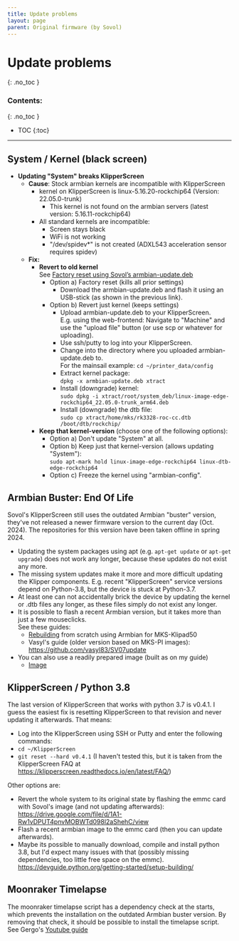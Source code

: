 ```yaml
---
title: Update problems
layout: page
parent: Original firmware (by Sovol)
---
```

# Update problems
{: .no_toc }
### Contents:
{: .no_toc }
- TOC
{:toc}
----

<!-- See also: <https://github.com/3DPrintDemon/How-to-Update-Sovol-Klipper-Screen-To-Latest-Klipper-SV06-and-SV07 -->

## System / Kernel (black screen)

- **Updating "System" breaks KlipperScreen**  
  - **Cause**: Stock armbian kernels are incompatible with KlipperScreen
    - kernel on KlipperScreen is linux-5.16.20-rockchip64 (Version: 22.05.0-trunk)
      - This kernel is not found on the armbian servers (latest version: 5.16.11-rockchip64)
    - All standard kernels are incompatible:
      - Screen stays black
      - WiFi is not working
      - "/dev/spidev*" is not created (ADXL543 acceleration sensor requires spidev)
  - **Fix:**
    - **Revert to old kernel**  
      See [Factory reset using Sovol’s armbian-update.deb](bootloop.html#factory-reset-using-sovols-armbian-updatedeb)
      - Option a) Factory reset (kills all prior settings)
         - Download the armbian-update.deb and flash it using an USB-stick (as shown in the previous link).
      - Option b) Revert just kernel (keeps settings)
         - Upload armbian-update.deb to your KlipperScreen.  
           E.g. using the web-frontend: Navigate to "Machine" and use the "upload file" button (or use scp or whatever for uploading).
         - Use ssh/putty to log into your KlipperScreen.
         - Change into the directory where you uploaded armbian-update.deb to.  
           For the mainsail example: `cd ~/printer_data/config`
         - Extract kernel package:  
	   `dpkg -x armbian-update.deb xtract`
         - Install (downgrade) kernel:  
	   `sudo dpkg -i xtract/root/system_deb/linux-image-edge-rockchip64_22.05.0-trunk_arm64.deb`
         - Install (downgrade) the dtb file:  
	   `sudo cp xtract/home/mks/rk3328-roc-cc.dtb /boot/dtb/rockchip/`
    - **Keep that kernel-version** (choose one of the following options):
      - Option a) Don't update "System" at all.
      - Option b) Keep just that kernel-version (allows updating "System"):  
           `sudo apt-mark hold linux-image-edge-rockchip64 linux-dtb-edge-rockchip64`
      - Option c) Freeze the kernel using "armbian-config".


## Armbian Buster: End Of Life
Sovol's KlipperScreen still uses the outdated Armbian "buster" version, they've not released a newer firmware version to the current day (Oct. 2024).
The repositories for this version have been taken offline in spring 2024.
  * Updating the system packages using apt (e.g. `apt-get update` or `apt-get upgrade`) does not work any longer, because these updates do not exist any more.
  * The missing system updates make it more and more difficult updating the Klipper components. E.g. recent "KlipperScreen" service versions depend on Python-3.8, but the device is stuck at Python-3.7.
  * At least one can not accidentally brick the device by updating the kernel or .dtb files any longer, as these files simply do not exist any longer.
  * It is possible to flash a recent Armbian version, but it takes more than just a few mouseclicks.  
     See these guides:
    * [Rebuilding](rebuilding.html) from scratch using Armbian for MKS-Klipad50
    * Vasyl's guide (older version based on MKS-PI images): <https://github.com/vasyl83/SV07update>
  * You can also use a readily prepared image (built as on my guide)
    * [Image](image.html)


## KlipperScreen / Python 3.8
The last version of KlipperScreen that works with python 3.7 is v0.4.1.
I guess the easiest fix is resetting KlipperScreen to that revision and never updating it afterwards. That means:
  * Log into the KlipperScreen using SSH or Putty and enter the following commands:
  * `cd ~/KlipperScreen`
  * `git reset --hard v0.4.1`
(I haven't tested this, but it is taken from the KlipperScreen FAQ at <https://klipperscreen.readthedocs.io/en/latest/FAQ/>)

Other options are:
  * Revert the whole system to its original state by flashing the emmc card with Sovol's image (and not updating afterwards): <https://drive.google.com/file/d/1A1-Rw1vDPUT4pnvMOBWTd098l2aShehC/view>
  * Flash a recent armbian image to the emmc card (then you can update afterwards).
  * Maybe its possible to manually download, compile and install python 3.8, but I'd expect many issues with that (possibly missing dependencies, too little free space on the emmc). <https://devguide.python.org/getting-started/setup-building/>


## Moonraker Timelapse
The moonraker timelapse script has a dependency check at the starts, which prevents the installation on the outdated Armbian buster version.
By removing that check, it should be possible to install the timelapse script.
See Gergo's [Youtube guide](https://www.youtube.com/watch?v=86CFV_CbrvQ&t=457s)



